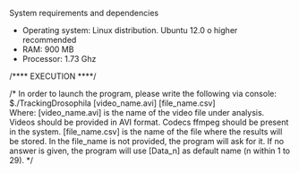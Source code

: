 
System requirements and dependencies

* Operating system: Linux distribution. Ubuntu 12.0 o higher recommended 
* RAM: 900 MB
* Processor: 1.73 Ghz

/****  EXECUTION ****/
		
/*	In order to launch the program, please write the following via console: 
	$./TrackingDrosophila [video_name.avi] [file_name.csv]  
	Where:
	[video_name.avi] is the name of the video file under analysis. Videos should be provided in AVI format. 
	Codecs  ffmpeg  should be present in the system.
	[file_name.csv] is the name of the file where the results will be stored.
	In the file_name is not provided, the program will ask for it. If no answer is given, the program will use
	[Data_n] as default name (n within 1 to 29). 
*/
